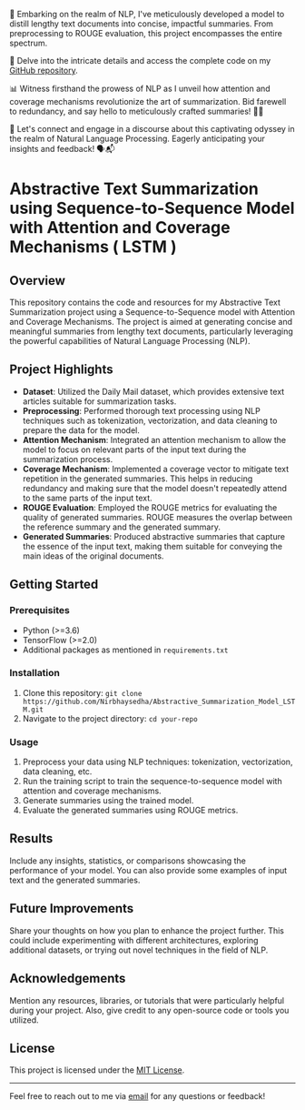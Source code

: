 


📌 Embarking on the realm of NLP, I've meticulously developed a model to distill lengthy text documents into concise, impactful summaries. From preprocessing to ROUGE evaluation, this project encompasses the entire spectrum.

🔗 Delve into the intricate details and access the complete code on my [GitHub repository](https://github.com/Nirbhaysedha/Abstractive_Summarization_Model_LSTM.git).

📊 Witness firsthand the prowess of NLP as I unveil how attention and coverage mechanisms revolutionize the art of summarization. Bid farewell to redundancy, and say hello to meticulously crafted summaries! 📝✨

🌟 Let's connect and engage in a discourse about this captivating odyssey in the realm of Natural Language Processing. Eagerly anticipating your insights and feedback! 🗣️📬






# Abstractive Text Summarization using Sequence-to-Sequence Model with Attention and Coverage Mechanisms ( LSTM )

## Overview

This repository contains the code and resources for my Abstractive Text Summarization project using a Sequence-to-Sequence model with Attention and Coverage Mechanisms. The project is aimed at generating concise and meaningful summaries from lengthy text documents, particularly leveraging the powerful capabilities of Natural Language Processing (NLP).

## Project Highlights

- **Dataset**: Utilized the Daily Mail dataset, which provides extensive text articles suitable for summarization tasks.
- **Preprocessing**: Performed thorough text processing using NLP techniques such as tokenization, vectorization, and data cleaning to prepare the data for the model.
- **Attention Mechanism**: Integrated an attention mechanism to allow the model to focus on relevant parts of the input text during the summarization process.
- **Coverage Mechanism**: Implemented a coverage vector to mitigate text repetition in the generated summaries. This helps in reducing redundancy and making sure that the model doesn't repeatedly attend to the same parts of the input text.
- **ROUGE Evaluation**: Employed the ROUGE metrics for evaluating the quality of generated summaries. ROUGE measures the overlap between the reference summary and the generated summary.
- **Generated Summaries**: Produced abstractive summaries that capture the essence of the input text, making them suitable for conveying the main ideas of the original documents.

## Getting Started

### Prerequisites

- Python (>=3.6)
- TensorFlow (>=2.0)
- Additional packages as mentioned in `requirements.txt`

### Installation

1. Clone this repository: `git clone https://github.com/Nirbhaysedha/Abstractive_Summarization_Model_LSTM.git`
2. Navigate to the project directory: `cd your-repo`

### Usage


1. Preprocess your data using NLP techniques: tokenization, vectorization, data cleaning, etc.
2. Run the training script to train the sequence-to-sequence model with attention and coverage mechanisms.
3. Generate summaries using the trained model.
4. Evaluate the generated summaries using ROUGE metrics.

## Results

Include any insights, statistics, or comparisons showcasing the performance of your model. You can also provide some examples of input text and the generated summaries.

## Future Improvements

Share your thoughts on how you plan to enhance the project further. This could include experimenting with different architectures, exploring additional datasets, or trying out novel techniques in the field of NLP.

## Acknowledgements

Mention any resources, libraries, or tutorials that were particularly helpful during your project. Also, give credit to any open-source code or tools you utilized.

## License

This project is licensed under the [MIT License](LICENSE).

---
Feel free to reach out to me via [email](Sedha9nirbhay@gmail.com) for any questions or feedback!
